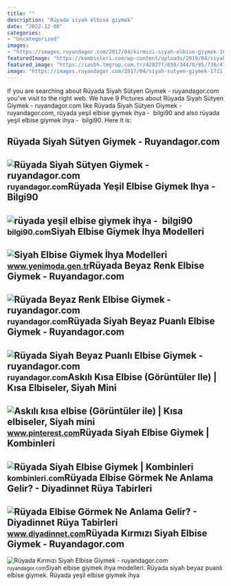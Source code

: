 ```yaml
---
title: ""
description: "Rüyada siyah elbise giymek"
date: "2022-12-08"
categories:
- "Uncategorized"
images:
- "https://images.ruyandagor.com/2017/04/kirmizi-siyah-elbise-giymek-1608.jpg"
featuredImage: "https://kombinleri.com/wp-content/uploads/2019/04/siyah-giymek.jpg"
featured_image: "https://iasbh.tmgrup.com.tr/42827f/650/344/0/85/736/472?u=https://isbh.tmgrup.com.tr/sbh/2021/08/31/1630409236777.jpg"
image: "https://images.ruyandagor.com/2017/04/siyah-sutyen-giymek-1711.jpg"
---
```


If you are searching about Rüyada Siyah Sütyen Giymek - ruyandagor.com you've visit to the right web. We have 9 Pictures about Rüyada Siyah Sütyen Giymek - ruyandagor.com like Rüyada Siyah Sütyen Giymek - ruyandagor.com, rüyada yeşil elbise giymek ihya - ️ bilgi90 and also rüyada yeşil elbise giymek ihya - ️ bilgi90. Here it is:

Rüyada Siyah Sütyen Giymek - Ruyandagor.com
-------------------------------------------

 ![Rüyada Siyah Sütyen Giymek - ruyandagor.com](https://images.ruyandagor.com/2017/04/siyah-sutyen-giymek-1711.jpg) <small>ruyandagor.com</small>Rüyada Yeşil Elbise Giymek Ihya - ️ Bilgi90
-------------------------------------------

 ![rüyada yeşil elbise giymek ihya - ️ bilgi90](https://iasbh.tmgrup.com.tr/42827f/650/344/0/85/736/472?u=https://isbh.tmgrup.com.tr/sbh/2021/08/31/1630409236777.jpg) <small>bilgi90.com</small>Siyah Elbise Giymek İhya Modelleri
----------------------------------

 ![Siyah Elbise Giymek İhya Modelleri](https://www.yenimoda.gen.tr/images/trendyol/Kadin-Tesettur-Giyim-Modelleri-Fiyatlari-Trendyol9629.jpg) <small>www.yenimoda.gen.tr</small>Rüyada Beyaz Renk Elbise Giymek - Ruyandagor.com
------------------------------------------------

 ![Rüyada Beyaz Renk Elbise Giymek - ruyandagor.com](https://images.ruyandagor.com/2017/06/beyaz-renk-elbise-giymek-1147.jpg) <small>ruyandagor.com</small>Rüyada Siyah Beyaz Puanlı Elbise Giymek - Ruyandagor.com
--------------------------------------------------------

 ![Rüyada Siyah Beyaz Puanlı Elbise Giymek - ruyandagor.com](https://images.ruyandagor.com/2017/05/siyah-beyaz-puanli-elbise-giymek-1733.jpg) <small>ruyandagor.com</small>Askılı Kısa Elbise (Görüntüler Ile) | Kısa Elbiseler, Siyah Mini
----------------------------------------------------------------

 ![Askılı kısa elbise (Görüntüler ile) | Kısa elbiseler, Siyah mini](https://i.pinimg.com/474x/c2/8d/15/c28d15a194e2f521060e6655be2c2295.jpg) <small>www.pinterest.com</small>Rüyada Siyah Elbise Giymek | Kombinleri
---------------------------------------

 ![Rüyada Siyah Elbise Giymek | Kombinleri](https://kombinleri.com/wp-content/uploads/2019/04/siyah-giymek.jpg) <small>kombinleri.com</small>Rüyada Elbise Görmek Ne Anlama Gelir? - Diyadinnet Rüya Tabirleri
-----------------------------------------------------------------

 ![Rüyada Elbise Görmek Ne Anlama Gelir? - Diyadinnet Rüya Tabirleri](https://www.diyadinnet.com/d/ruya/ruyada-elbise-gormek-ne-anlama-gelir-4472.jpg) <small>www.diyadinnet.com</small>Rüyada Kırmızı Siyah Elbise Giymek - Ruyandagor.com
---------------------------------------------------

 ![Rüyada Kırmızı Siyah Elbise Giymek - ruyandagor.com](https://images.ruyandagor.com/2017/04/kirmizi-siyah-elbise-giymek-1608.jpg) <small>ruyandagor.com</small>Siyah elbise giymek i̇hya modelleri. Rüyada siyah beyaz puanlı elbise giymek. Rüyada yeşil elbise giymek ihya
